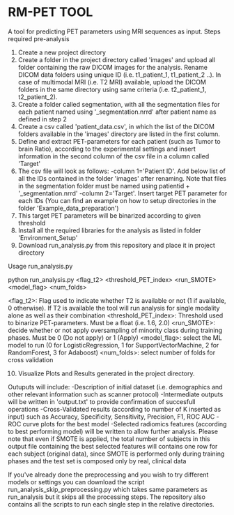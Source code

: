 # RM-PET TOOL
A tool for predicting PET parameters using MRI sequences as input. Steps required pre-analysis

1. Create a new project directory 
2. Create a folder in the project directory called 'images' and upload all folder containing the raw DICOM images for the analysis. Rename DICOM data folders using unique ID (i.e. t1_patient_1, t1_patient_2 ..). In case of multimodal MRI (i.e. T2 MRI) available, upload the DICOM folders in the same directory using same criteria (i.e. t2_patient_1, t2_patient_2).
3. Create a folder called segmentation, with all the segmentation files for each patient named using '_segmentation.nrrd' after patient name as defined in step 2
4. Create a csv called 'patient_data.csv', in which the list of the DICOM folders available in the 'images' directory are listed in the first column.
5. Define and extract PET-parameters for each patient (such as Tumor to brain Ratio), according to the experimental settings and insert information in the second column of the csv file in a column called 'Target' 
6. The csv file will look as follows:
       -column 1='Patient ID'. Add below list of all the IDs contained in the folder 'images' after renaming. Note that files in the segmentation folder must be named using patientid + '_segmentation.nrrd'
       -column 2='Target'. Insert target PET parameter for each IDs (You can find an example on how to setup directories in the folder 'Example_data_preparation')
7. This target PET parameters will be binarized according to given threshold 
8. Install all the required libraries for the analysis as listed in folder 'Environment_Setup'
9. Download run_analysis.py from this repository and place it in project directory
   
Usage run_analysis.py

python run_analysis.py <flag_t2> <threshold_PET_index> <run_SMOTE> <model_flag> <num_folds>

<flag_t2>: Flag used to indicate whether T2 is available or not (1 if available, 0 otherwise). If T2 is available the tool will run analysis for single modality alone as well as their combination
<threshold_PET_index>: Threshold used to binarize PET-parameters. Must be a float (i.e. 1.6, 2.0)
<run_SMOTE>: decide whether or not apply oversampling of minority class during training phases. Must be 0 (Do not apply) or 1 (Apply)
<model_flag>: select the ML model to run (0 for LogisticRegression, 1 for SupportVectorMachine, 2 for RandomForest, 3 for Adaboost)
<num_folds>: select number of folds for cross validation

10. Visualize Plots and Results generated in the project directory.

Outuputs will include:
-Description of initial dataset (i.e. demographics and other relevant information such as scanner protocol)
-Intermediate outputs will be written in 'output.txt' to provide confirmation of succesfull operations
-Cross-Validated results (according to number of K inserted as input) such as Accuracy, Specificity, Sensitivity, Precision, F1, ROC AUC
-ROC curve plots for the best model
-Selected radiomics features (according to best performing model) will be written to allow further analysis. Please note that even if SMOTE is applied, the total number of subjects in this output file containing the best selected features will contains one row for each subject (original data), since SMOTE is performed only during training phases and the test set is composed only by real, clinical data


If you've already done the preprocessing and you wish to try different models or settings you can download the script run_analysis_skip_preprocessing.py which takes same parameters as run_analysis but it skips all the processing steps.
The repository also contains all the scripts to run each single step in the relative directories.
